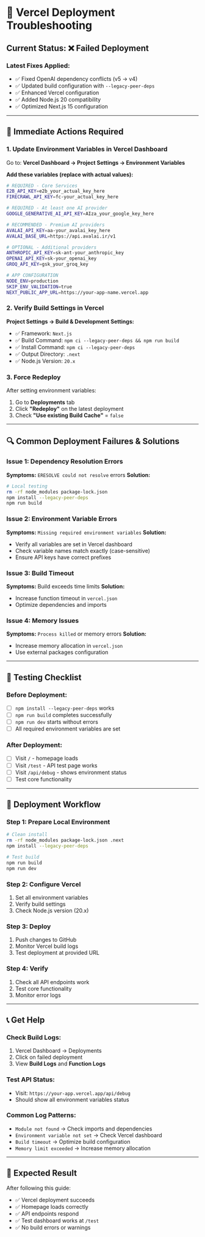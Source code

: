 # 🔧 Vercel Deployment Troubleshooting

## Current Status: ❌ Failed Deployment

### Latest Fixes Applied:
- ✅ Fixed OpenAI dependency conflicts (v5 → v4)
- ✅ Updated build configuration with `--legacy-peer-deps`
- ✅ Enhanced Vercel configuration
- ✅ Added Node.js 20 compatibility
- ✅ Optimized Next.js 15 configuration

---

## 🚨 **Immediate Actions Required**

### 1. Update Environment Variables in Vercel Dashboard
Go to: **Vercel Dashboard → Project Settings → Environment Variables**

**Add these variables (replace with actual values):**
```bash
# REQUIRED - Core Services
E2B_API_KEY=e2b_your_actual_key_here
FIRECRAWL_API_KEY=fc-your_actual_key_here

# REQUIRED - At least one AI provider
GOOGLE_GENERATIVE_AI_API_KEY=AIza_your_google_key_here

# RECOMMENDED - Premium AI providers
AVALAI_API_KEY=aa-your_avalai_key_here
AVALAI_BASE_URL=https://api.avalai.ir/v1

# OPTIONAL - Additional providers
ANTHROPIC_API_KEY=sk-ant-your_anthropic_key
OPENAI_API_KEY=sk-your_openai_key
GROQ_API_KEY=gsk_your_groq_key

# APP CONFIGURATION
NODE_ENV=production
SKIP_ENV_VALIDATION=true
NEXT_PUBLIC_APP_URL=https://your-app-name.vercel.app
```

### 2. Verify Build Settings in Vercel
**Project Settings → Build & Development Settings:**
- ✅ Framework: `Next.js`
- ✅ Build Command: `npm ci --legacy-peer-deps && npm run build`
- ✅ Install Command: `npm ci --legacy-peer-deps`
- ✅ Output Directory: `.next`
- ✅ Node.js Version: `20.x`

### 3. Force Redeploy
After setting environment variables:
1. Go to **Deployments** tab
2. Click **"Redeploy"** on the latest deployment
3. Check **"Use existing Build Cache"** = `false`

---

## 🔍 **Common Deployment Failures & Solutions**

### Issue 1: Dependency Resolution Errors
**Symptoms:** `ERESOLVE could not resolve` errors
**Solution:**
```bash
# Local testing
rm -rf node_modules package-lock.json
npm install --legacy-peer-deps
npm run build
```

### Issue 2: Environment Variable Errors
**Symptoms:** `Missing required environment variables`
**Solution:**
- Verify all variables are set in Vercel dashboard
- Check variable names match exactly (case-sensitive)
- Ensure API keys have correct prefixes

### Issue 3: Build Timeout
**Symptoms:** Build exceeds time limits
**Solution:**
- Increase function timeout in `vercel.json`
- Optimize dependencies and imports

### Issue 4: Memory Issues
**Symptoms:** `Process killed` or memory errors
**Solution:**
- Increase memory allocation in `vercel.json`
- Use external packages configuration

---

## 🧪 **Testing Checklist**

### Before Deployment:
- [ ] `npm install --legacy-peer-deps` works
- [ ] `npm run build` completes successfully
- [ ] `npm run dev` starts without errors
- [ ] All required environment variables are set

### After Deployment:
- [ ] Visit `/` - homepage loads
- [ ] Visit `/test` - API test page works
- [ ] Visit `/api/debug` - shows environment status
- [ ] Test core functionality

---

## 🚀 **Deployment Workflow**

### Step 1: Prepare Local Environment
```bash
# Clean install
rm -rf node_modules package-lock.json .next
npm install --legacy-peer-deps

# Test build
npm run build
npm run dev
```

### Step 2: Configure Vercel
1. Set all environment variables
2. Verify build settings
3. Check Node.js version (20.x)

### Step 3: Deploy
1. Push changes to GitHub
2. Monitor Vercel build logs
3. Test deployment at provided URL

### Step 4: Verify
1. Check all API endpoints work
2. Test core functionality
3. Monitor error logs

---

## 📞 **Get Help**

### Check Build Logs:
1. Vercel Dashboard → Deployments
2. Click on failed deployment
3. View **Build Logs** and **Function Logs**

### Test API Status:
- Visit: `https://your-app.vercel.app/api/debug`
- Should show all environment variables status

### Common Log Patterns:
- `Module not found` → Check imports and dependencies
- `Environment variable not set` → Check Vercel dashboard
- `Build timeout` → Optimize build configuration
- `Memory limit exceeded` → Increase memory allocation

---

## 🎯 **Expected Result**

After following this guide:
- ✅ Vercel deployment succeeds
- ✅ Homepage loads correctly
- ✅ API endpoints respond
- ✅ Test dashboard works at `/test`
- ✅ No build errors or warnings
